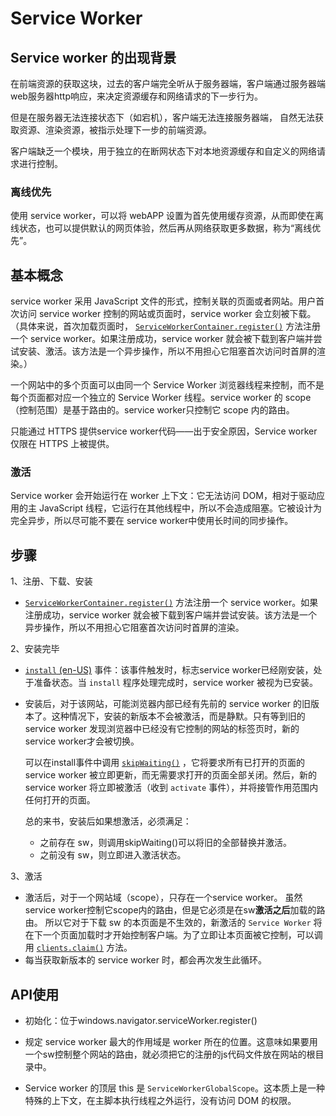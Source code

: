 # Service Worker

## Service worker 的出现背景

在前端资源的获取这块，过去的客户端完全听从于服务器端，客户端通过服务器端web服务器http响应，来决定资源缓存和网络请求的下一步行为。

但是在服务器无法连接状态下（如宕机），客户端无法连接服务器端， 自然无法获取资源、渲染资源，被指示处理下一步的前端资源。

客户端缺乏一个模块，用于独立的在断网状态下对本地资源缓存和自定义的网络请求进行控制。

### 离线优先

使用 service worker，可以将 webAPP 设置为首先使用缓存资源，从而即使在离线状态，也可以提供默认的网页体验，然后再从网络获取更多数据，称为“离线优先”。

## 基本概念

service worker 采用 JavaScript 文件的形式，控制关联的页面或者网站。用户首次访问 service worker 控制的网站或页面时，service worker 会立刻被下载。（具体来说，首次加载页面时， [`ServiceWorkerContainer.register()`](https://developer.mozilla.org/zh-CN/docs/Web/API/ServiceWorkerContainer/register) 方法注册一个 service worker。如果注册成功，service worker 就会被下载到客户端并尝试安装、激活。该方法是一个异步操作，所以不用担心它阻塞首次访问时首屏的渲染。）

一个网站中的多个页面可以由同一个 Service Worker 浏览器线程来控制，而不是每个页面都对应一个独立的 Service Worker 线程。service worker 的 scope（控制范围）是基于路由的。service worker只控制它 scope 内的路由。

只能通过 HTTPS 提供service worker代码——出于安全原因，Service worker 仅限在 HTTPS 上被提供。

### 激活

Service worker 会开始运行在 worker 上下文：它无法访问 DOM，相对于驱动应用的主 JavaScript 线程，它运行在其他线程中，所以不会造成阻塞。它被设计为完全异步，所以尽可能不要在 service worker中使用长时间的同步操作。

## 步骤

1、注册、下载、安装

- [`ServiceWorkerContainer.register()`](https://developer.mozilla.org/zh-CN/docs/Web/API/ServiceWorkerContainer/register) 方法注册一个 service worker。如果注册成功，service worker 就会被下载到客户端并尝试安装。该方法是一个异步操作，所以不用担心它阻塞首次访问时首屏的渲染。

2、安装完毕

- [`install` (en-US)](https://developer.mozilla.org/en-US/docs/Web/API/ServiceWorkerGlobalScope/install_event) 事件：该事件触发时，标志service worker已经刚安装，处于准备状态。当 `install` 程序处理完成时，service worker 被视为已安装。

- 安装后，对于该网站，可能浏览器内部已经有先前的 service worker 的旧版本了。这种情况下，安装的新版本不会被激活，而是静默。只有等到旧的 service worker 发现浏览器中已经没有它控制的网站的标签页时，新的 service worker才会被切换。

  可以在install事件中调用 [`skipWaiting()`](https://developer.mozilla.org/zh-CN/docs/Web/API/ServiceWorkerGlobalScope/skipWaiting) ，它将要求所有已打开的页面的 service worker 被立即更新，而无需要求打开的页面全部关闭。然后，新的 service worker 将立即被激活（收到 `activate` 事件），并将接管作用范围内任何打开的页面。

  总的来书，安装后如果想激活，必须满足：

  - 之前存在 sw，则调用skipWaiting()可以将旧的全部替换并激活。
  - 之前没有 sw，则立即进入激活状态。

3、激活

- 激活后，对于一个网站域（scope），只存在一个service worker。 虽然service worker控制它scope内的路由，但是它必须是在sw**激活之后**加载的路由。 所以它对于下载 sw 的本页面是不生效的，新激活的 `Service Worker` 将在下一个页面加载时才开始控制客户端。为了立即让本页面被它控制，可以调用 [`clients.claim()`](https://developer.mozilla.org/zh-CN/docs/Web/API/Clients/claim) 方法。
- 每当获取新版本的 service worker 时，都会再次发生此循环。

## API使用

- 初始化：位于windows.navigator.serviceWorker.register()
- 规定 service worker 最大的作用域是 worker 所在的位置。这意味如果要用一个sw控制整个网站的路由，就必须把它的注册的js代码文件放在网站的根目录中。

- Service worker 的顶层 this 是 `ServiceWorkerGlobalScope`。这本质上是一种特殊的上下文，在主脚本执行线程之外运行，没有访问 DOM 的权限。

